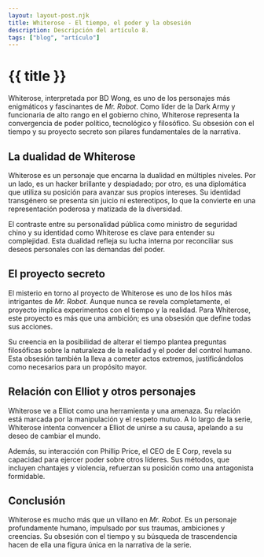 ```yaml
---
layout: layout-post.njk
title: Whiterose - El tiempo, el poder y la obsesión
description: Descripción del artículo 8.
tags: ["blog", "artículo"]
---
```


# {{ title }}

Whiterose, interpretada por BD Wong, es uno de los personajes más enigmáticos y fascinantes de *Mr. Robot*. Como líder de la Dark Army y funcionaria de alto rango en el gobierno chino, Whiterose representa la convergencia de poder político, tecnológico y filosófico. Su obsesión con el tiempo y su proyecto secreto son pilares fundamentales de la narrativa.

## La dualidad de Whiterose

Whiterose es un personaje que encarna la dualidad en múltiples niveles. Por un lado, es un hacker brillante y despiadado; por otro, es una diplomática que utiliza su posición para avanzar sus propios intereses. Su identidad transgénero se presenta sin juicio ni estereotipos, lo que la convierte en una representación poderosa y matizada de la diversidad.

El contraste entre su personalidad pública como ministro de seguridad chino y su identidad como Whiterose es clave para entender su complejidad. Esta dualidad refleja su lucha interna por reconciliar sus deseos personales con las demandas del poder.

## El proyecto secreto

El misterio en torno al proyecto de Whiterose es uno de los hilos más intrigantes de *Mr. Robot*. Aunque nunca se revela completamente, el proyecto implica experimentos con el tiempo y la realidad. Para Whiterose, este proyecto es más que una ambición; es una obsesión que define todas sus acciones.

Su creencia en la posibilidad de alterar el tiempo plantea preguntas filosóficas sobre la naturaleza de la realidad y el poder del control humano. Esta obsesión también la lleva a cometer actos extremos, justificándolos como necesarios para un propósito mayor.

## Relación con Elliot y otros personajes

Whiterose ve a Elliot como una herramienta y una amenaza. Su relación está marcada por la manipulación y el respeto mutuo. A lo largo de la serie, Whiterose intenta convencer a Elliot de unirse a su causa, apelando a su deseo de cambiar el mundo.

Además, su interacción con Phillip Price, el CEO de E Corp, revela su capacidad para ejercer poder sobre otros líderes. Sus métodos, que incluyen chantajes y violencia, refuerzan su posición como una antagonista formidable.

## Conclusión

Whiterose es mucho más que un villano en *Mr. Robot*. Es un personaje profundamente humano, impulsado por sus traumas, ambiciones y creencias. Su obsesión con el tiempo y su búsqueda de trascendencia hacen de ella una figura única en la narrativa de la serie.